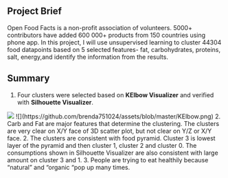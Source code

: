 ## Project Brief

Open Food Facts is a non-profit association of volunteers. 5000+ contributors have added 600 000+ products from 150 countries using phone app. In this project, I will use unsupervised learning to cluster 44304 food datapoints based on 5 selected features- fat, carbohydrates, proteins,	salt, energy,and identify the information from the results.

## Summary

1. Four clusters were selected based on **KElbow Visualizer** and verified with **Silhouette Visualizer**.

<img src=https://github.com/brenda751024/assets/blob/master/KElbow.png, width=300>
![](https://github.com/brenda751024/assets/blob/master/KElbow.png)
2. Carb and Fat are major features that determine the clustering. The clusters are very clear on X/Y face of 3D scatter plot, but not clear on Y/Z or X/Y face.
2. The clusters are consistent with food pyramid. Cluster 3 is lowest layer of the pyramid and then cluster 1, cluster 2 and cluster 0. The consumptions shown in Silhouette Visualizer are also consistent with large amount on cluster 3 and 1. 
3. People are trying to eat healthily because “natural” and “organic “pop up many times.

